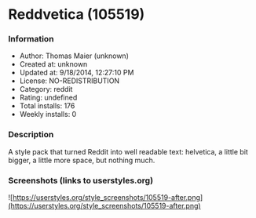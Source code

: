 # Reddvetica (105519)

### Information
- Author: Thomas Maier (unknown)
- Created at: unknown
- Updated at: 9/18/2014, 12:27:10 PM
- License: NO-REDISTRIBUTION
- Category: reddit
- Rating: undefined
- Total installs: 176
- Weekly installs: 0


### Description
A style pack that turned Reddit into well readable text: helvetica, a little bit bigger, a little more space, but nothing much.


### Screenshots (links to userstyles.org)
![https://userstyles.org/style_screenshots/105519-after.png](https://userstyles.org/style_screenshots/105519-after.png)


